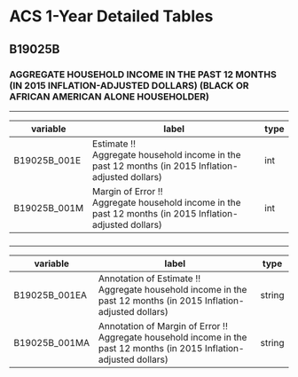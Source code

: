 # ACS 1-Year Detailed Tables

## B19025B

### AGGREGATE HOUSEHOLD INCOME IN THE PAST 12 MONTHS (IN 2015 INFLATION-ADJUSTED DOLLARS) (BLACK OR AFRICAN AMERICAN ALONE HOUSEHOLDER)

___

| variable | label | type |
| ----- | ----- | ----- |
| B19025B_001E | Estimate !!<br>Aggregate household income in the past 12 months (in 2015 Inflation-adjusted dollars) | int |
| B19025B_001M | Margin of Error !!<br>Aggregate household income in the past 12 months (in 2015 Inflation-adjusted dollars) | int |
### 

___

| variable | label | type |
| ----- | ----- | ----- |
| B19025B_001EA | Annotation of Estimate !!<br>Aggregate household income in the past 12 months (in 2015 Inflation-adjusted dollars) | string |
| B19025B_001MA | Annotation of Margin of Error !!<br>Aggregate household income in the past 12 months (in 2015 Inflation-adjusted dollars) | string |

